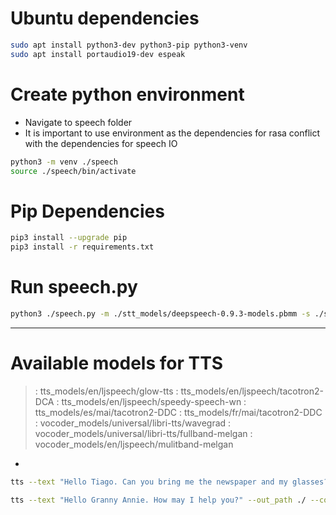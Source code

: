 # Ubuntu dependencies
``` bash
sudo apt install python3-dev python3-pip python3-venv
sudo apt install portaudio19-dev espeak
```

# Create python environment
- Navigate to speech folder
- It is important to use environment as the dependencies for rasa conflict with the dependencies for speech IO

``` bash
python3 -m venv ./speech
source ./speech/bin/activate
```

# Pip Dependencies
``` bash
pip3 install --upgrade pip
pip3 install -r requirements.txt
```

# Run speech.py
``` bash
python3 ./speech.py -m ./stt_models/deepspeech-0.9.3-models.pbmm -s ./stt_models/deepspeech-0.9.3-models.scorer -v 0
```

---
# Available models for TTS
 >: tts_models/en/ljspeech/glow-tts 
 >: tts_models/en/ljspeech/tacotron2-DCA 
 >: tts_models/en/ljspeech/speedy-speech-wn 
 >: tts_models/es/mai/tacotron2-DDC 
 >: tts_models/fr/mai/tacotron2-DDC 
 >: vocoder_models/universal/libri-tts/wavegrad 
 >: vocoder_models/universal/libri-tts/fullband-melgan 
 >: vocoder_models/en/ljspeech/mulitband-melgan 

- 
``` bash
tts --text "Hello Tiago. Can you bring me the newspaper and my glasses?" --out_path ./ --model_name "tts_models/en/ljspeech/speedy-speech-wn" --vocoder_name "vocoder_models/en/ljspeech/mulitband-melgan"

tts --text "Hello Granny Annie. How may I help you?" --out_path ./ --config_path ./tts_model/tts_config.json --model_path ./tts_model/tts_model.pth.tar --vocoder_path ./tts_model/vocoder_model.pth.tar --vocoder_config_path ./tts_model/vocoder_config.json 
``` 
